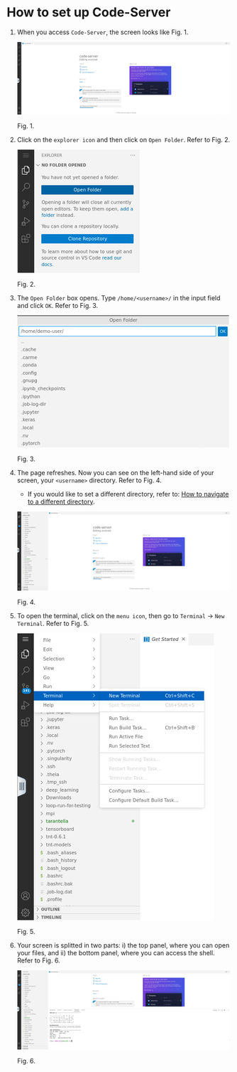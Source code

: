 # How to set up Code-Server

1. When you access `Code-Server`, the screen looks like Fig. 1.

    ![code-server-set-up-1.png](images/code-server-set-up-1.png)

    Fig. 1.
  
2. Click on the `explorer icon` and then click on `Open Folder`. Refer to Fig. 2.

    ![code-server-set-up-2.png](images/code-server-set-up-2.png)

    Fig. 2.
  
3. The `Open Folder` box opens. Type `/home/<username>/` in the input field and click `OK`. Refer to Fig. 3.

    ![code-server-set-up-3.png](images/code-server-set-up-3.png)

    Fig. 3.
  
4. The page refreshes. Now you can see on the left-hand side of your screen, your `<username>` directory. Refer to Fig. 4. 
   
   - If you would like to set a different directory, refer to:  [How to navigate to a different directory](../code-server-directory/code-server-directory.md).

    ![code-server-set-up-4.png](images/code-server-set-up-4.png)
  
    Fig. 4.
  
5.  To open the terminal, click on the `menu icon`, then go to `Terminal` -> `New Terminal`. Refer to Fig. 5.
  
    ![code-server-set-up-5.png](images/code-server-set-up-5.png)
   
    Fig. 5.
   
6. Your screen is splitted in two parts: i) the top panel, where you can open your files, and ii) the bottom panel, where you can access the shell. Refer to Fig. 6.

    ![code-server-set-up-6.png](images/code-server-set-up-6.png)

    Fig. 6.
